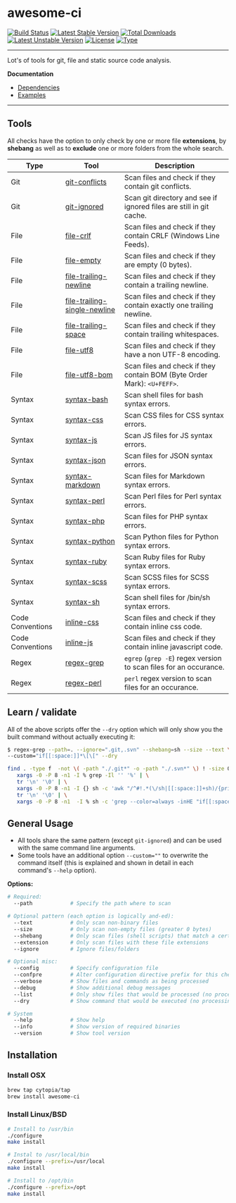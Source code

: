 # awesome-ci

[![Build Status](https://travis-ci.org/cytopia/awesome-ci.svg?branch=master)](https://travis-ci.org/cytopia/awesome-ci)
[![Latest Stable Version](https://poser.pugx.org/cytopia/awesome-ci/v/stable)](https://packagist.org/packages/cytopia/awesome-ci) [![Total Downloads](https://poser.pugx.org/cytopia/awesome-ci/downloads)](https://packagist.org/packages/cytopia/awesome-ci) [![Latest Unstable Version](https://poser.pugx.org/cytopia/awesome-ci/v/unstable)](https://packagist.org/packages/cytopia/awesome-ci) [![License](https://poser.pugx.org/cytopia/awesome-ci/license)](http://opensource.org/licenses/MIT)
[![Type](https://img.shields.io/badge/type-bash-red.svg)](https://en.wikipedia.org/wiki/Bash_%28Unix_shell%29)

---

Lot's of tools for git, file and static source code analysis.

**Documentation**

* [Dependencies](dependencies/)
* [Examples](EXAMPLES.md)

---

## Tools

All checks have the option to only check by one or more file **extensions**, by **shebang** as well as to **exclude** one or more folders from the whole search.


| Type | Tool | Description |
|------|------|-------------|
| Git | [git-conflicts](bin/git-conflicts) | Scan files and check if they contain git conflicts. |
| Git | [git-ignored](bin/git-ignored) | Scan git directory and see if ignored files are still in git cache. |
| File | [file-crlf](bin/file-crlf) | Scan files and check if they contain CRLF (Windows Line Feeds). |
| File | [file-empty](bin/file-empty) | Scan files and check if they are empty (0 bytes). |
| File | [file-trailing-newline](bin/file-trailing-newline) | Scan files and check if they contain a trailing newline. |
| File | [file-trailing-single-newline](bin/file-trailing-single-newline) | Scan files and check if they contain exactly one trailing newline. |
| File | [file-trailing-space](bin/file-trailing-space) | Scan files and check if they contain trailing whitespaces. |
| File | [file-utf8](bin/file-utf8) | Scan files and check if they have a non UTF-8 encoding. |
| File | [file-utf8-bom](bin/file-utf8-bom) | Scan files and check if they contain BOM (Byte Order Mark): `<U+FEFF>`. |
| Syntax | [syntax-bash](bin/syntax-bash) | Scan shell files for bash syntax errors. |
| Syntax | [syntax-css](bin/syntax-css) | Scan CSS files for CSS syntax errors. |
| Syntax | [syntax-js](bin/syntax-js) | Scan JS files for JS syntax errors. |
| Syntax | [syntax-json](bin/syntax-json) | Scan files for JSON syntax errors. |
| Syntax | [syntax-markdown](bin/syntax-markdown) | Scan files for Markdown syntax errors. |
| Syntax | [syntax-perl](bin/syntax-perl) | Scan Perl files for Perl syntax errors. |
| Syntax | [syntax-php](bin/syntax-php) | Scan files for PHP syntax errors. |
| Syntax | [syntax-python](bin/syntax-python) | Scan Python files for Python syntax errors. |
| Syntax | [syntax-ruby](bin/syntax-ruby) | Scan Ruby files for Ruby syntax errors. |
| Syntax | [syntax-scss](bin/syntax-scss) | Scan SCSS files for SCSS syntax errors. |
| Syntax | [syntax-sh](bin/syntax-sh) | Scan shell files for /bin/sh syntax errors. |
| Code Conventions | [inline-css](bin/inline-css) | Scan files and check if they contain inline css code. |
| Code Conventions | [inline-js](bin/inline-js) | Scan files and check if they contain inline javascript code. |
| Regex | [regex-grep](bin/regex-grep) | `egrep` (`grep -E`) regex version to scan files for an occurance. |
| Regex | [regex-perl](bin/regex-perl) | `perl` regex version to scan files for an occurance. |

## Learn / validate

All of the above scripts offer the `--dry` option which will only show you the built command without actually executing it:
```bash
$ regex-grep --path=. --ignore=".git,.svn" --shebang=sh --size --text \
--custom="if[[:space:]]*\[\[" --dry

find . -type f  -not \( -path "./.git*" -o -path "./.svn*" \) ! -size 0 -print0 | \
   xargs -0 -P 8 -n1 -I % grep -Il '' '%' | \
   tr '\n' '\0' | \
   xargs -0 -P 8 -n1 -I {} sh -c 'awk "/^#!.*(\/sh|[[:space:]]+sh)/{print FILENAME}" "{}" || true' | \
   tr '\n' '\0' | \
   xargs -0 -P 8 -n1  -I % sh -c 'grep --color=always -inHE "if[[:space:]]*\[\[" "%" || true'
```

## General Usage

* All tools share the same pattern (except `git-ignored`) and can be used with the same command line arguments.
* Some tools have an additional option `--custom=""` to overwrite the command itself (this is explained and shown in detail in each command's `--help` option).

**Options:**

```bash
# Required:
  --path            # Specify the path where to scan

# Optional pattern (each option is logically and-ed):
  --text            # Only scan non-binary files
  --size            # Only scan non-empty files (greater 0 bytes)
  --shebang         # Only scan files (shell scripts) that match a certain shebang
  --extension       # Only scan files with these file extensions
  --ignore          # Ignore files/folders

# Optional misc:
  --config          # Specify configuration file
  --confpre         # Alter configuration directive prefix for this check
  --verbose         # Show files and commands as being processed
  --debug           # Show additional debug messages
  --list            # Only show files that would be processed (no processing)
  --dry             # Show command that would be executed (no processing)

# System
  --help            # Show help
  --info            # Show version of required binaries
  --version         # Show tool version

```




## Installation

### Install OSX

```bash
brew tap cytopia/tap
brew install awesome-ci
```

### Install Linux/BSD

```bash
# Install to /usr/bin
./configure
make install

# Instal to /usr/local/bin
./configure --prefix=/usr/local
make install

# Install to /opt/bin
./configure --prefix=/opt
make install
```
